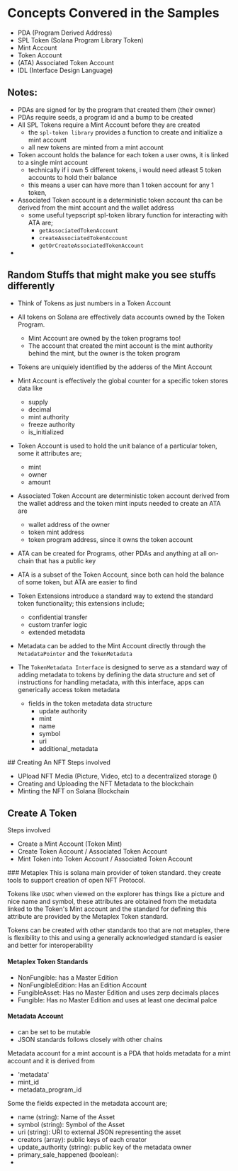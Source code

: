 # Concepts Convered in the Samples

- PDA (Program Derived Address)
- SPL Token (Solana Program Library Token)
- Mint Account 
- Token Account
- (ATA) Associated Token Account
- IDL (Interface Design Language)


## Notes:
- PDAs are signed for by the program that created them (their owner)
- PDAs require seeds, a program id and a bump to be created 
- All SPL Tokens require a Mint Account before they are created 
  - the ```spl-token library``` provides a function to create and initialize a mint account
  - all new tokens are minted from a mint account
- Token account holds the balance for each token a user owns, it is linked to a single mint account
  - technically if i own 5 different tokens, i would need atleast 5 token accounts to hold their balance
  - this means a user can have more than 1 token account for any 1 token,
- Associated Token account is a deterministic token account tha can be derived from the mint account and the wallet address
  - some useful tyepscript spl-token library function for interacting with ATA are;
    - ```getAssociatedTokenAccount```
    - ```createAssociatedTokenAccount```
    - ```getOrCreateAssociatedTokenAccount```
- 


## Random Stuffs that might make you see stuffs differently
- Think of Tokens as just numbers in a Token Account
- All tokens on Solana are effectively data accounts owned by the Token Program.
  - Mint Account are owned by the token programs too!
  - The account that created the mint account is the mint authority behind the mint, but the owner is the token program
- Tokens are uniquiely identified by the adderss of the Mint Account
- Mint Account is effectively the global counter for a specific token stores data like 
  - supply
  - decimal
  - mint authority
  - freeze authority
  - is_initialized
- Token Account is used to hold the unit balance of a particular token, some it attributes are;
  - mint
  - owner 
  - amount
- Associated Token Account are deterministic token account derived from the wallet address and the token mint
  inputs needed to create an ATA are
  - wallet address of the owner
  - token mint address
  - token program address, since it owns the token account
- ATA can be created for Programs, other PDAs and anything at all on-chain that has a public key
- ATA is a subset of the Token Account, since both can hold the balance of some token, but ATA are easier to find
- Token Extensions introduce a standard way to extend the standard token functionality; this extensions include;
    - confidential transfer
    - custom tranfer logic
    - extended metadata
- Metadata can be added to the Mint Account directly through the ```MetadataPointer``` and the ```TokenMetadata```

- The ```TokenMetadata Interface``` is designed to serve as a standard way of adding metadata to tokens by 
defining the data structure and set of instructions for handling metadata, with this interface, apps can generically access
token metadata 
  - fields in the token metadata data structure
    - update authority
    - mint
    - name
    - symbol
    - uri
    - additional_metadata


## Creating An NFT
Steps involved
- UPload NFT Media (Picture, Video, etc) to a decentralized storage ()
- Creating and Uploading the NFT Metadata to the blockchain
- Minting the NFT on Solana Blockchain

## Create A Token
Steps involved
- Create a Mint Account (Token Mint)
- Create Token Account / Associated Token Account
- Mint Token into Token Account / Associated Token Account


### Metaplex
This is solana main provider of token standard. they create tools to support creation of open NFT Protocol.

Tokens like ```USDC``` when viewed on the explorer has things like a picture and nice name and symbol, 
these attributes are obtained from the metadata linked to the Token's Mint account and the standard for defining
this attribute are provided by the Metaplex Token standard.

Tokens can be created with other standards too that are not metaplex, there is flexibility to this 
and using a generally acknowledged standard is easier and better for interoperability

#### Metaplex Token Standards
- NonFungible: has a Master Edition
- NonFungibleEdition: Has an Edition Account
- FungibleAsset: Has no Master Edition and uses zerp decimals places
- Fungible: Has no Master Edition and uses at least one decimal palce

#### Metadata Account
- can be set to be mutable
- JSON standards follows closely with other chains

Metadata account for a mint account is a PDA that holds metadata for a mint account and it is derived from 
- 'metadata'
- mint_id
- metadata_program_id

Some the fields expected in the metadata account are;
- name (string): Name of the Asset
- symbol (string): Symbol of the Asset
- uri (string): URI to external JSON representing the asset
- creators (array): public keys of each creator
- update_authority (string): public key of the metadata owner
- primary_sale_happened (boolean): 
- 
